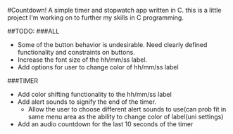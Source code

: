#Countdown! A simple timer and stopwatch app written in C.
this is a little project I'm working on to further my skills in C programming. 

##TODO:
###ALL
* Some of the button behavior is undesirable. Need clearly defined functionality and constraints on buttons.
* Increase the font size of the hh/mm/ss label.
* Add options for user to change color of hh/mm/ss label

###TIMER
* Add color shifting functionality to the hh/mm/ss label
* Add alert sounds to signify the end of the timer.
  * Allow the user to choose different alert sounds to use(can prob fit in same menu area as the ability to change color of label(uni settings)
* Add an audio countdown for the last 10 seconds of the timer
